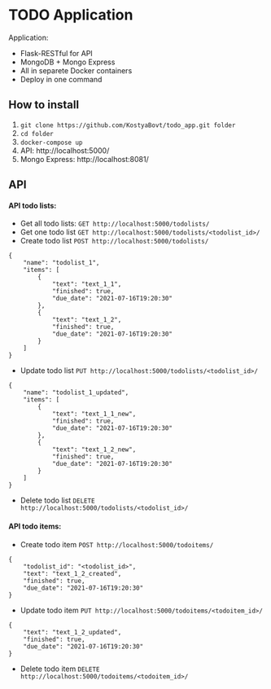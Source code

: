 # TODO Application

Application:
* Flask-RESTful for API
* MongoDB + Mongo Express
* All in separete Docker containers
* Deploy in one command

## How to install

1. `git clone https://github.com/KostyaBovt/todo_app.git folder`
2. `cd folder`
3. `docker-compose up`
4. API: http://localhost:5000/
5. Mongo Express: http://localhost:8081/


## API 

#### API todo lists: 

* Get all todo lists: `GET http://localhost:5000/todolists/`
* Get one todo list `GET http://localhost:5000/todolists/<todolist_id>/`
* Create todo list `POST http://localhost:5000/todolists/`
```
{
    "name": "todolist_1",
    "items": [
        {
            "text": "text_1_1",
            "finished": true,
            "due_date": "2021-07-16T19:20:30"
        },
        {
            "text": "text_1_2",
            "finished": true,
            "due_date": "2021-07-16T19:20:30"
        }
    ]
}
```
* Update todo list `PUT http://localhost:5000/todolists/<todolist_id>/`
```
{
    "name": "todolist_1_updated",
    "items": [
        {
            "text": "text_1_1_new",
            "finished": true,
            "due_date": "2021-07-16T19:20:30"
        },
        {
            "text": "text_1_2_new",
            "finished": true,
            "due_date": "2021-07-16T19:20:30"
        }
    ]
}
```
* Delete todo list `DELETE http://localhost:5000/todolists/<todolist_id>/`

#### API todo items: 

* Create todo item `POST http://localhost:5000/todoitems/`
```
{
    "todolist_id": "<todolist_id>",
    "text": "text_1_2_created",
    "finished": true,
    "due_date": "2021-07-16T19:20:30"
}
```
* Update todo item `PUT http://localhost:5000/todoitems/<todoitem_id>/`
```
{
    "text": "text_1_2_updated",
    "finished": true,
    "due_date": "2021-07-16T19:20:30"
}
```
* Delete todo item `DELETE http://localhost:5000/todoitems/<todoitem_id>/`
